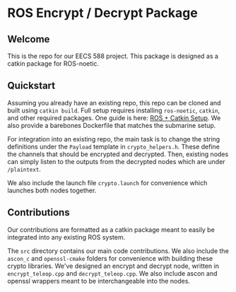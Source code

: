# ROS Encrypt / Decrypt Package

## Welcome

This is the repo for our EECS 588 project. This package is designed as a catkin package for ROS-noetic. 

## Quickstart

Assuming you already have an existing repo, this repo can be cloned and built using `catkin build`. Full setup requires installing `ros-noetic`, `catkin`, and other required packages. One guide is here: [ROS + Catkin Setup](https://github.com/Intelligent-Quads/iq_tutorials/blob/master/docs/installing_ros_20_04.md). We also provide a barebones Dockerfile that matches the submarine setup. 

For integration into an existing repo, the main task is to change the string definitions under the `Payload` template in `crypto_helpers.h`. These define the channels that should be encrypted and decrypted. Then, existing nodes can simply listen to the outputs from the decrypted nodes which are under `/plaintext`. 

We also include the launch file `crypto.launch` for convenience which launches both nodes together. 


## Contributions

Our contributions are formatted as a catkin package meant to easily be integrated into any existing ROS system. 

The `src` directory contains our main code contributions. We also include the `ascon_c` and `openssl-cmake` folders for convenience with building these crypto libraries. We've designed an encrypt and decrypt node, written in `encrypt_teleop.cpp` and `decrypt_teleop.cpp`. We also include ascon and openssl wrappers meant to be interchangeable into the nodes. 
